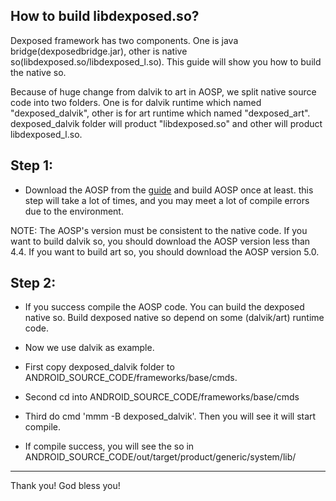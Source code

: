How to build libdexposed.so?
-----------
Dexposed framework has two components. One is java bridge(dexposedbridge.jar), other is native so(libdexposed.so/libdexposed_l.so).
This guide will show you how to build the native so.

Because of huge change from dalvik to art in AOSP, we split native source code into two folders.
One is for dalvik runtime which named "dexposed_dalvik", other is for art runtime which named "dexposed_art".
dexposed_dalvik folder will product "libdexposed.so" and other will product libdexposed_l.so.


Step 1:
-----------------
* Download the AOSP from the [guide](https://source.android.com/source/building.html) and build AOSP once at least.
this step will take a lot of times, and you may meet a lot of compile errors due to the environment.

NOTE: The AOSP's version must be consistent to the native code. If you want to build dalvik so, you should download the AOSP version less than 4.4.
If you want to build art so, you should download the AOSP version 5.0.

Step 2:
-----------
* If you success compile the AOSP code. You can build the dexposed native so. Build dexposed native so depend on some (dalvik/art) runtime code.

* Now we use dalvik as example.

* First copy dexposed_dalvik folder to ANDROID_SOURCE_CODE/frameworks/base/cmds.
* Second cd into ANDROID_SOURCE_CODE/frameworks/base/cmds
* Third do cmd 'mmm -B dexposed_dalvik'. Then you will see it will start compile.
* If compile success, you will see the so in ANDROID_SOURCE_CODE/out/target/product/generic/system/lib/

-----------

Thank you! God bless you!